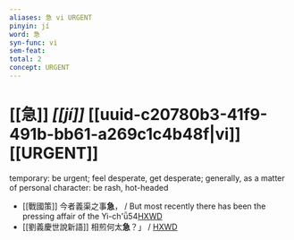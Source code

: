 ```yaml
---
aliases: 急 vi URGENT
pinyin: jí
word: 急
syn-func: vi
sem-feat: 
total: 2
concept: URGENT 
---
```

# [[急]] *[[jí]]*  [[uuid-c20780b3-41f9-491b-bb61-a269c1c4b48f|vi]] [[URGENT]]
temporary: be urgent; feel desperate, get desperate; generally, as a matter of personal character: be rash, hot-headed
 - [[戰國策]] 今者義渠之事**急**， / But most recently there has been the pressing affair of the Yi-ch'ǖ54[HXWD](https://hxwd.org/textview.html?location=KR2e0003_tls_083-1a.7)
 - [[劉義慶世說新語]] 相煎何太**急**？」
                     / [HXWD](https://hxwd.org/textview.html?location=KR3l0002_tls_004-66a.9)